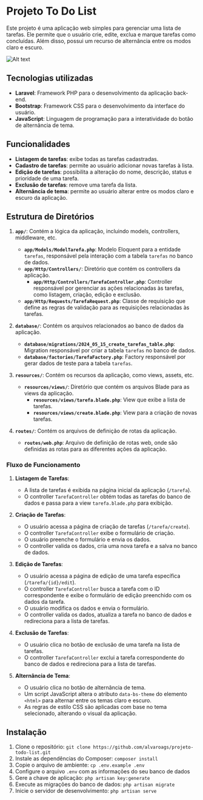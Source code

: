 # Projeto To Do List

Este projeto é uma aplicação web simples para gerenciar uma lista de tarefas. Ele permite que o usuário crie, edite, exclua e marque tarefas como concluídas. Além disso, possui um recurso de alternância entre os modos claro e escuro.

![Alt text](https://i.ibb.co/v4msRbB/todolist.png "Imagem da página inicial do projeto")

## Tecnologias utilizadas

- **Laravel**: Framework PHP para o desenvolvimento da aplicação back-end.
- **Bootstrap**: Framework CSS para o desenvolvimento da interface do usuário.
- **JavaScript**: Linguagem de programação para a interatividade do botão de alternância de tema.

## Funcionalidades

- **Listagem de tarefas**: exibe todas as tarefas cadastradas.
- **Cadastro de tarefas**: permite ao usuário adicionar novas tarefas à lista.
- **Edição de tarefas**: possibilita a alteração do nome, descrição, status e prioridade de uma tarefa.
- **Exclusão de tarefas**: remove uma tarefa da lista.
- **Alternância de tema**: permite ao usuário alterar entre os modos claro e escuro da aplicação.

## Estrutura de Diretórios

1. **`app/`**: Contém a lógica da aplicação, incluindo models, controllers, middleware, etc.
   - **`app/Models/ModelTarefa.php`**: Modelo Eloquent para a entidade `tarefas`, responsável pela interação com a tabela `tarefas` no banco de dados.
   - **`app/Http/Controllers/`**: Diretório que contém os controllers da aplicação.
     - **`app/Http/Controllers/TarefaController.php`**: Controller responsável por gerenciar as ações relacionadas às tarefas, como listagem, criação, edição e exclusão.
   - **`app/Http/Requests/TarefaRequest.php`**: Classe de requisição que define as regras de validação para as requisições relacionadas às tarefas.

2. **`database/`**: Contém os arquivos relacionados ao banco de dados da aplicação.
   - **`database/migrations/2024_05_15_create_tarefas_table.php`**: Migration responsável por criar a tabela `tarefas` no banco de dados.
   - **`database/factories/TarefaFactory.php`**: Factory responsável por gerar dados de teste para a tabela `tarefas`.

3. **`resources/`**: Contém os recursos da aplicação, como views, assets, etc.
   - **`resources/views/`**: Diretório que contém os arquivos Blade para as views da aplicação.
     - **`resources/views/tarefa.blade.php`**: View que exibe a lista de tarefas.
     - **`resources/views/create.blade.php`**: View para a criação de novas tarefas.

4. **`routes/`**: Contém os arquivos de definição de rotas da aplicação.
   - **`routes/web.php`**: Arquivo de definição de rotas web, onde são definidas as rotas para as diferentes ações da aplicação.

### Fluxo de Funcionamento

1. **Listagem de Tarefas**:
   - A lista de tarefas é exibida na página inicial da aplicação (`/tarefa`).
   - O controller `TarefaController` obtém todas as tarefas do banco de dados e passa para a view `tarefa.blade.php` para exibição.

2. **Criação de Tarefas**:
   - O usuário acessa a página de criação de tarefas (`/tarefa/create`).
   - O controller `TarefaController` exibe o formulário de criação.
   - O usuário preenche o formulário e envia os dados.
   - O controller valida os dados, cria uma nova tarefa e a salva no banco de dados.

3. **Edição de Tarefas**:
   - O usuário acessa a página de edição de uma tarefa específica (`/tarefa/{id}/edit`).
   - O controller `TarefaController` busca a tarefa com o ID correspondente e exibe o formulário de edição preenchido com os dados da tarefa.
   - O usuário modifica os dados e envia o formulário.
   - O controller valida os dados, atualiza a tarefa no banco de dados e redireciona para a lista de tarefas.

4. **Exclusão de Tarefas**:
   - O usuário clica no botão de exclusão de uma tarefa na lista de tarefas.
   - O controller `TarefaController` exclui a tarefa correspondente do banco de dados e redireciona para a lista de tarefas.

5. **Alternância de Tema**:
   - O usuário clica no botão de alternância de tema.
   - Um script JavaScript altera o atributo `data-bs-theme` do elemento `<html>` para alternar entre os temas claro e escuro.
   - As regras de estilo CSS são aplicadas com base no tema selecionado, alterando o visual da aplicação.

## Instalação

1. Clone o repositório: `git clone https://github.com/alvaroags/projeto-todo-list.git`
2. Instale as dependências do Composer: `composer install`
3. Copie o arquivo de ambiente: `cp .env.example .env`
4. Configure o arquivo `.env` com as informações do seu banco de dados
5. Gere a chave de aplicação: `php artisan key:generate`
6. Execute as migrações do banco de dados: `php artisan migrate`
7. Inicie o servidor de desenvolvimento: `php artisan serve`